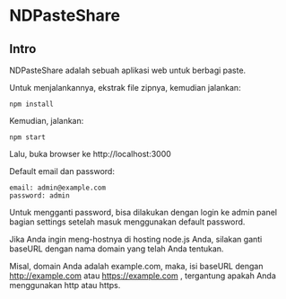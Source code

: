 # NDPasteShare

## Intro

NDPasteShare adalah sebuah aplikasi web untuk berbagi paste.

Untuk menjalankannya, ekstrak file zipnya, kemudian jalankan:
```
npm install
```

Kemudian, jalankan:
```
npm start
```

Lalu, buka browser ke http://localhost:3000

Default email dan password:
```
email: admin@example.com
password: admin
```

Untuk mengganti password, bisa dilakukan dengan login ke admin panel bagian settings setelah masuk menggunakan default password.

Jika Anda ingin meng-hostnya di hosting node.js Anda, silakan ganti baseURL dengan nama domain yang telah Anda tentukan.

Misal, domain Anda adalah example.com, maka, isi baseURL dengan http://example.com atau https://example.com , tergantung apakah Anda menggunakan http atau https.
